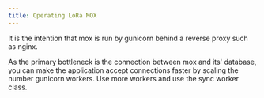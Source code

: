 ```yaml
---
title: Operating LoRa MOX
---
```


It is the intention that mox is run by gunicorn behind a reverse proxy
such as nginx.

As the primary bottleneck is the connection between mox and its\'
database, you can make the application accept connections faster by
scaling the number gunicorn workers. Use more workers and use the sync
worker class.

